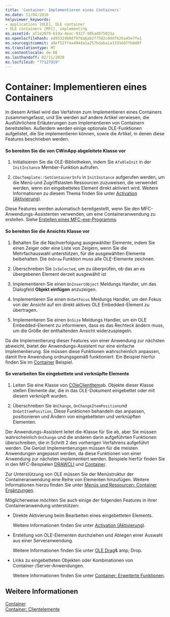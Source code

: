 ```yaml
---
title: 'Container: Implementieren eines Containers'
ms.date: 11/04/2016
helpviewer_keywords:
- applications [OLE], OLE container
- OLE containers [MFC], implementing
ms.assetid: af1e2079-619a-4eac-9327-985ad875823a
ms.openlocfilehash: ed95324b8df978a6ab2f7582c0ddf626a45e7fe1
ms.sourcegitcommit: a8ef52ff4a4944a1a257bdaba1a3331607fb8d0f
ms.translationtype: MT
ms.contentlocale: de-DE
ms.lasthandoff: 02/11/2020
ms.locfileid: "77127919"
---
```

# <a name="containers-implementing-a-container"></a>Container: Implementieren eines Containers

In diesem Artikel wird das Verfahren zum Implementieren eines Containers zusammengefasst, und Sie werden auf andere Artikel verwiesen, die Ausführlichere Erläuterungen zum Implementieren von Containern bereitstellen. Außerdem werden einige optionale OLE-Funktionen aufgelistet, die Sie implementieren können, sowie die Artikel, in denen diese Features beschrieben werden.

#### <a name="to-prepare-your-cwinapp-derived-class"></a>So bereiten Sie die von CWinApp abgeleitete Klasse vor

1. Initialisieren Sie die OLE-Bibliotheken, indem Sie `AfxOleInit` in der `InitInstance` Member-Funktion aufrufen.

1. `CDocTemplate::SetContainerInfo` in `InitInstance` aufgerufen werden, um die Menü-und Zugriffstasten Ressourcen zuzuweisen, die verwendet werden, wenn ein eingebettetes Element direkt aktiviert wird. Weitere Informationen zu diesem Thema finden Sie unter [Activation (Aktivierung](../mfc/activation-cpp.md)).

Diese Features werden automatisch bereitgestellt, wenn Sie den MFC-Anwendungs-Assistenten verwenden, um eine Containeranwendung zu erstellen. Siehe [Erstellen eines MFC-exe-Programms](../mfc/reference/mfc-application-wizard.md).

#### <a name="to-prepare-your-view-class"></a>So bereiten Sie die Ansichts Klasse vor

1. Behalten Sie die Nachverfolgung ausgewählter Elemente, indem Sie einen Zeiger oder eine Liste von Zeigern, wenn Sie die Mehrfachauswahl unterstützen, für die ausgewählten Elemente beibehalten. Die `OnDraw` Funktion muss alle OLE-Elemente zeichnen.

1. Überschreiben Sie `IsSelected`, um zu überprüfen, ob das an es übergebenen Element derzeit ausgewählt ist

1. Implementieren Sie einen `OnInsertObject` Meldungs Handler, um das Dialogfeld **Objekt einfügen** anzuzeigen.

1. Implementieren Sie einen `OnSetFocus` Meldungs Handler, um den Fokus von der Ansicht auf ein direkt aktives OLE Embedded-Element zu übertragen.

1. Implementieren Sie einen `OnSize` Meldungs Handler, um ein OLE Embedded-Element zu informieren, dass es das Rechteck ändern muss, um die Größe der enthaltenden Ansicht widerzuspiegeln.

Da die Implementierung dieser Features von einer Anwendung zur nächsten abweicht, bietet der Anwendungs-Assistent nur eine einfache Implementierung. Sie müssen diese Funktionen wahrscheinlich anpassen, damit Ihre Anwendung ordnungsgemäß funktioniert. Ein Beispiel hierfür finden Sie im [Container](../overview/visual-cpp-samples.md) Beispiel.

#### <a name="to-handle-embedded-and-linked-items"></a>So verarbeiten Sie eingebettete und verknüpfte Elemente

1. Leiten Sie eine Klasse von [COleClientItem](../mfc/reference/coleclientitem-class.md)ab. Objekte dieser Klasse stellen Elemente dar, die in das OLE-Dokument eingebettet oder mit diesem verknüpft wurden.

1. Überschreiben Sie `OnChange`, `OnChangeItemPosition`und `OnGetItemPosition`. Diese Funktionen behandeln das anpassen, positionieren und Ändern von eingebetteten und verknüpften Elementen.

Der Anwendungs-Assistent leitet die-Klasse für Sie ab, aber Sie müssen wahrscheinlich `OnChange` und die anderen darin aufgeführten Funktionen überschreiben, die in Schritt 2 des vorherigen Verfahrens aufgeführt werden. Die Gerüst Implementierungen müssen für die meisten Anwendungen angepasst werden, da diese Funktionen von einer Anwendung zur nächsten implementiert werden. Beispiele hierfür finden Sie in den MFC-Beispielen [DRAWCLI](../overview/visual-cpp-samples.md) und [Container](../overview/visual-cpp-samples.md).

Zur Unterstützung von OLE müssen Sie der Menüstruktur der Containeranwendung eine Reihe von Elementen hinzufügen. Weitere Informationen hierzu finden Sie unter [Menüs und Ressourcen: Container Ergänzungen](../mfc/menus-and-resources-container-additions.md).

Möglicherweise möchten Sie auch einige der folgenden Features in ihrer Containeranwendung unterstützen:

- Direkte Aktivierung beim Bearbeiten eines eingebetteten Elements.

   Weitere Informationen finden Sie unter [Activation (Aktivierung](../mfc/activation-cpp.md)).

- Erstellung von OLE-Elementen durchziehen und Ablegen einer Auswahl aus einer Serveranwendung.

   Weitere Informationen finden Sie unter [OLE Drag](../mfc/drag-and-drop-ole.md)& amp; Drop.

- Links zu eingebetteten Objekten oder Kombinationen von Container-/Server-Anwendungen.

   Weitere Informationen finden Sie unter [Container: Erweiterte Funktionen](../mfc/containers-advanced-features.md).

## <a name="see-also"></a>Weitere Informationen

[Container](../mfc/containers.md)<br/>
[Container: Clientelemente](../mfc/containers-client-items.md)
